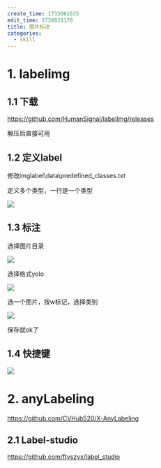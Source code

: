 ```yaml
---
create_time: 1733061635
edit_time: 1738828170
title: 图片标注
categories:
  - skill
---
```



# 1. labelimg

## 1.1 下载

https://github.com/HumanSignal/labelImg/releases

解压后直接可用

## 1.2 定义label

修改imglabel\data\predefined_classes.txt

定义多个类型，一行是一个类型

<img src="/assets/HhNmbFoqnoGZspxFlYaczLjVnAc.png" src-width="139" class="markdown-img m-auto" src-height="65" align="center"/>

## 1.3 标注

选择图片目录

<img src="/assets/I9G9b93jxogFlWxa97ycvYNAnNg.png" src-width="471" class="markdown-img m-auto" src-height="279" align="center"/>

选择格式yolo

<img src="/assets/ZBUubCLhyo7GgExz5HMcPs88nie.png" src-width="164" class="markdown-img m-auto" src-height="474" align="center"/>

选一个图片，按w标记，选择类别

<img src="/assets/VrcAbYk7SobEFnxl70Lc7Cqinvc.png" src-width="799" class="markdown-img m-auto" src-height="401" align="center"/>

保存就ok了

## 1.4 快捷键

<img src="/assets/Tqjqb3QsOoCedOxhvv4cm0l9n1E.png" src-width="484" class="markdown-img m-auto" src-height="552" align="center"/>

# 2.  anyLabeling

https://github.com/CVHub520/X-AnyLabeling

  

## 2.1 Label-studio

https://github.com/ftyszyx/label_studio

